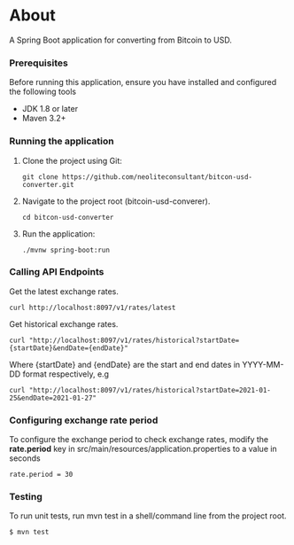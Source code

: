 # About
A Spring Boot application for converting from Bitcoin to USD.



### Prerequisites

Before running this application, ensure you have installed and configured
the following tools

- JDK 1.8 or later
- Maven 3.2+



### Running the application     

1. Clone the project using Git: 
   ```
   git clone https://github.com/neoliteconsultant/bitcon-usd-converter.git
   ```

2. Navigate to the project root (bitcoin-usd-converer).

   ```
   cd bitcon-usd-converter
   ```

   
3. Run the application:
   ```
   ./mvnw spring-boot:run
   ```


### Calling API Endpoints

Get the latest exchange rates.

``` 
curl http://localhost:8097/v1/rates/latest
```


Get historical exchange rates.

``` 
curl "http://localhost:8097/v1/rates/historical?startDate={startDate}&endDate={endDate}"
```

Where {startDate} and {endDate} are the start and end dates in YYYY-MM-DD format
respectively, e.g

``` 
curl "http://localhost:8097/v1/rates/historical?startDate=2021-01-25&endDate=2021-01-27"
```
### Configuring exchange rate period

To configure the exchange period to check exchange rates, modify the **rate.period** key
in src/main/resources/application.properties to a value in seconds

```
rate.period = 30 
```



### Testing
To run unit tests, run mvn test in a shell/command line from the project root.
  ```
  $ mvn test
  ```
 

  


